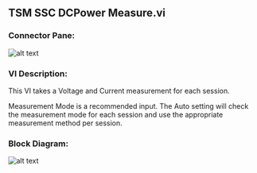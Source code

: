 ## **TSM SSC DCPower Measure.vi**
### Connector Pane:
![alt text](/images/Instrument%20Control/DCPower/TSM%20SSC%20DCPower%20Measure.vic.png "TSM SSC DCPower Measure.vi connector pane")

### VI Description:
This VI takes a Voltage and Current measurement for each session.

Measurement Mode is a recommended input. The Auto setting will check the measurement mode for each session and use the appropriate measurement method per session.

### Block Diagram:
![alt text](/images/Instrument%20Control/DCPower/TSM%20SSC%20DCPower%20Measure.vid.png "TSM SSC DCPower Measure.vi block diagram")
